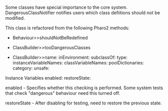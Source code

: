 Some classes have special importance to the core system.  DangerousClassNotifier notifies users which class defiitions should not be modified. 

This class is refactored from the following Pharo2 methods:

* Behaviour>>shouldNotBeRedefined

* ClassBuilder>>tooDangerousClasses

* ClassBuilder>>name:  inEnvironment:  subclassOf:  type:  instanceVariableNames:  classVariableNames:  poolDictionaries:  category:  unsafe: 

Instance Variables
	enabled:		<Boolean>
	restoreState:		<Boolean>

enabled
	- Specifies whether this checking is performed. Some system tests that check "dangerous" behaviour need this turned off. 

restoreState
	- After disabling for testing, need to restore the previous state. 
